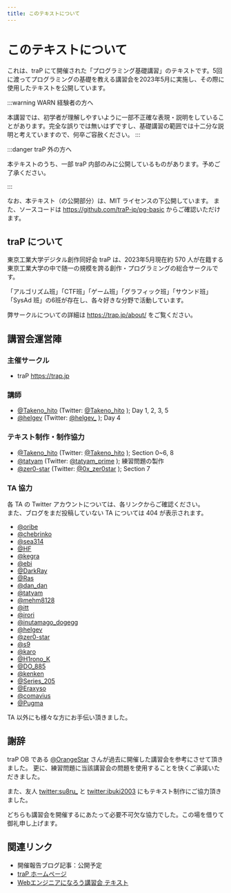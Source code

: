 ```yaml
---
title: このテキストについて
---
```


# このテキストについて

これは、traP にて開催された「プログラミング基礎講習」のテキストです。5回に渡ってプログラミングの基礎を教える講習会を2023年5月に実施し、その際に使用したテキストを公開しています。

:::warning WARN 経験者の方へ

本講習では、初学者が理解しやすいように一部不正確な表現・説明をしていることがあります。完全な誤りでは無いはずですし、基礎講習の範囲では十二分な説明と考えていますので、何卒ご容赦ください。
:::

:::danger traP 外の方へ

本テキストのうち、一部 traP 内部のみに公開しているものがあります。予めご了承ください。

:::

なお、本テキスト（の公開部分）は、MIT ライセンスの下公開しています。
また、ソースコードは https://github.com/traP-jp/pg-basic からご確認いただけます。

## traP について

東京工業大学デジタル創作同好会 traP は、2023年5月現在約 570 人が在籍する東京工業大学の中で随一の規模を誇る創作・プログラミングの総合サークルです。

「アルゴリズム班」「CTF班」「ゲーム班」「グラフィック班」「サウンド班」「SysAd 班」の6班が存在し、各々好きな分野で活動しています。

弊サークルについての詳細は https://trap.jp/about/ をご覧ください。

## 講習会運営陣

### 主催サークル

- traP https://trap.jp

### 講師

- [@Takeno_hito](https://trap.jp/author/Takeno_hito) (Twitter: [@Takeno_hito](https://twitter.com/Takeno_hito) ); Day 1,
  2, 3, 5
- [@helgev](https://trap.jp/author/helgev) (Twitter: [@helgev_](https://twitter.com/helgev_) ); Day 4

### テキスト制作・制作協力

- [@Takeno_hito](https://trap.jp/author/Takeno_hito) (Twitter: [@Takeno_hito](https://twitter.com/Takeno_hito) );
  Section 0~6, 8
- [@tatyam](https://trap.jp/author/tatyam) (Twitter: [@tatyam_prime](https://twitter.com/tatyam_prime) ); 練習問題の製作
- [@zer0-star](https://trap.jp/author/zer0-star) (Twitter: [@0x_zer0star](https://twitter.com/0x_zer0star) ); Section 7

### TA 協力

各 TA の Twitter アカウントについては、各リンクからご確認ください。  
また、ブログをまだ投稿していない TA については 404 が表示されます。

- [@oribe](https://trap.jp/author/@oribe)
- [@chebrinko](https://trap.jp/author/@chebrinko)
- [@sea314](https://trap.jp/author/@sea314)
- [@HF](https://trap.jp/author/@HF)
- [@kegra](https://trap.jp/author/@kegra)
- [@ebi](https://trap.jp/author/@ebi)
- [@DarkRay](https://trap.jp/author/@DarkRay)
- [@Ras](https://trap.jp/author/@Ras)
- [@dan_dan](https://trap.jp/author/@dan_dan)
- [@tatyam](https://trap.jp/author/@tatyam)
- [@mehm8128](https://trap.jp/author/@mehm8128)
- [@itt](https://trap.jp/author/@itt)
- [@irori](https://trap.jp/author/@irori)
- [@inutamago_dogegg](https://trap.jp/author/@inutamago_dogegg)
- [@helgev](https://trap.jp/author/@helgev)
- [@zer0-star](https://trap.jp/author/@zer0-star)
- [@s9](https://trap.jp/author/@s9)
- [@karo](https://trap.jp/author/@karo)
- [@H1rono_K](https://trap.jp/author/@H1rono_K)
- [@DO_885](https://trap.jp/author/@DO_885)
- [@kenken](https://trap.jp/author/@kenken)
- [@Series_205](https://trap.jp/author/@Series_205)
- [@Eraxyso](https://trap.jp/author/@Eraxyso)
- [@comavius](https://trap.jp/author/@comavius)
- [@Pugma](https://trap.jp/author/@Pugma)

TA 以外にも様々な方にお手伝い頂きました。

## 謝辞

traP OB である [@OrangeStar](https://trap.jp/author/OrangeStar) さんが過去に開催した講習会を参考にさせて頂きました。
更に、練習問題に当該講習会の問題を使用することを快くご承諾いただきました。

また、友人 [twitter:su8ru_](https://twitter.com/su8ru_) と [twitter:ibuki2003](https://twitter.com/ibuki2003)
にもテキスト制作にご協力頂きました。

どちらも講習会を開催するにあたって必要不可欠な協力でした。この場を借りて御礼申し上げます。

## 関連リンク

- 開催報告ブログ記事：公開予定
- [traP ホームページ](https://trap.jp)
- [Webエンジニアになろう講習会 テキスト](https://traptitech.github.io/naro-text/)